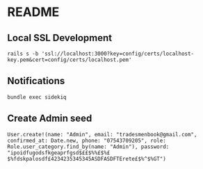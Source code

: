 # README

## Local SSL Development
`rails s -b 'ssl://localhost:3000?key=config/certs/localhost-key.pem&cert=config/certs/localhost.pem'`

## Notifications
`bundle exec sidekiq`

## Create Admin seed
`User.create!(name: "Admin", email: "tradesmenbook@gmail.com", confirmed_at: Date.new, phone: "07543709205", role: Role.user_category.find_by(name: "Admin"), password: "ipoidfugodsfkgeaprfgsd$££$%%£$%£$%fdskpalosdf£4234235345345ASDFASDFTErete£$%^$%GT")`
